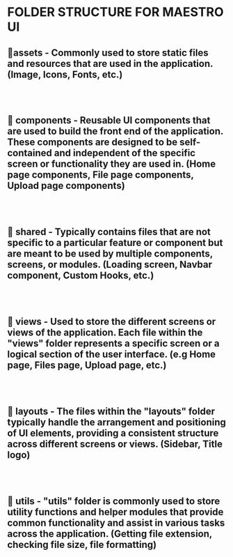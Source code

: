 # **FOLDER STRUCTURE FOR MAESTRO UI** 

## 📁assets - Commonly used to store static files and resources that are used in the application. (Image, Icons, Fonts, etc.)
<br>
<br>

## 📁 components - Reusable UI components that are used to build the front end of the application. These components are designed to be self-contained and independent of the specific screen or functionality they are used in. (Home page components, File page components, Upload page components)
<br>
<br>

## 📁 shared - Typically contains files that are not specific to a particular feature or component but are meant to be used by multiple components, screens, or modules. (Loading screen, Navbar component, Custom Hooks, etc.)
<br>
<br>

## 📁 views - Used to store the different screens or views of the application. Each file within the "views" folder represents a specific screen or a logical section of the user interface. (e.g Home page, Files page, Upload page, etc.)
<br>
<br>

## 📁 layouts  - The files within the "layouts" folder typically handle the arrangement and positioning of UI elements, providing a consistent structure across different screens or views. (Sidebar, Title logo)
<br>
<br>

## 📁 utils - "utils" folder is commonly used to store utility functions and helper modules that provide common functionality and assist in various tasks across the application. (Getting file extension, checking file size, file formatting)